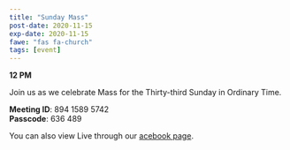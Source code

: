 ```yaml
---
title: "Sunday Mass"
post-date: 2020-11-15
exp-date: 2020-11-15
fawe: "fas fa-church"
tags: [event]
---
```

**12 PM**

Join us as we celebrate Mass for the Thirty-third Sunday in Ordinary Time.

<p class="text-danger"><b>Meeting ID</b>: 894 1589 5742
<br>
<b>Passcode</b>: 636 489
</p>

You can also view Live through our <a href="https://www.facebook.com/SBAParish" target="_blank"><span class="fab fa-facebook fa-2x wow flash" data-wow-delay="5s"></span>acebook page</a>.